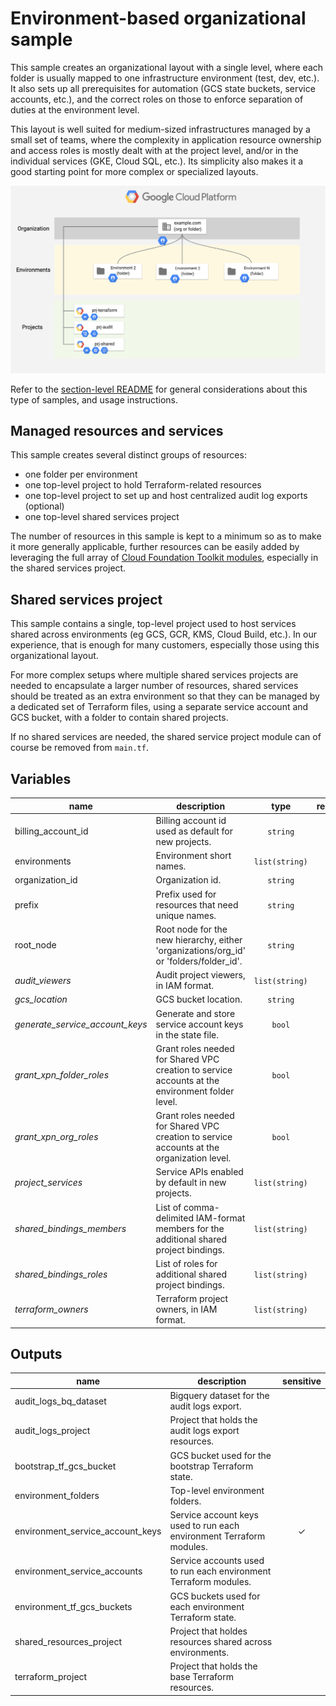 # Environment-based organizational sample

This sample creates an organizational layout with a single level, where each  folder is usually mapped to one infrastructure environment (test, dev, etc.). It also sets up all prerequisites for automation (GCS state buckets, service accounts, etc.), and the correct roles on those to enforce separation of duties at the environment level.

This layout is well suited for medium-sized infrastructures managed by a small set of teams, where the complexity in application resource ownership and access roles is mostly dealt with at the project level, and/or in the individual services (GKE, Cloud SQL, etc.). Its simplicity also makes it a good starting point for more complex or specialized layouts.

![High-level diagram](diagram.png "High-level diagram")

Refer to the [section-level README](../README.md) for general considerations about this type of samples, and usage instructions.

## Managed resources and services

This sample creates several distinct groups of resources:

- one folder per environment
- one top-level project to hold Terraform-related resources
- one top-level project to set up and host centralized audit log exports (optional)
- one top-level shared services project

The number of resources in this sample is kept to a minimum so as to make it more generally applicable, further resources can be easily added by leveraging the full array of [Cloud Foundation Toolkit modules](https://github.com/terraform-google-modules), especially in the shared services project.

## Shared services project

This sample contains a single, top-level project used to host services shared across environments (eg GCS, GCR, KMS, Cloud Build, etc.). In our experience, that is enough for many customers, especially those using this organizational layout.

For more complex setups where multiple shared services projects are needed to encapsulate a larger number of resources, shared services should be treated as an extra environment so that they can be managed by a dedicated set of Terraform files, using a separate service account and GCS bucket, with a folder to contain shared projects.

If no shared services are needed, the shared service project module can of course be removed from `main.tf`.

<!-- BEGIN TFDOC -->
## Variables

| name | description | type | required | default |
|---|---|:---: |:---:|:---:|
| billing_account_id | Billing account id used as default for new projects. | <code title="">string</code> | ✓ |  |
| environments | Environment short names. | <code title="list&#40;string&#41;">list(string)</code> | ✓ |  |
| organization_id | Organization id. | <code title="">string</code> | ✓ |  |
| prefix | Prefix used for resources that need unique names. | <code title="">string</code> | ✓ |  |
| root_node | Root node for the new hierarchy, either 'organizations/org_id' or 'folders/folder_id'. | <code title="">string</code> | ✓ |  |
| *audit_viewers* | Audit project viewers, in IAM format. | <code title="list&#40;string&#41;">list(string)</code> |  | <code title="">[]</code> |
| *gcs_location* | GCS bucket location. | <code title="">string</code> |  | <code title="">EU</code> |
| *generate_service_account_keys* | Generate and store service account keys in the state file. | <code title="">bool</code> |  | <code title="">false</code> |
| *grant_xpn_folder_roles* | Grant roles needed for Shared VPC creation to service accounts at the environment folder level. | <code title="">bool</code> |  | <code title="">true</code> |
| *grant_xpn_org_roles* | Grant roles needed for Shared VPC creation to service accounts at the organization level. | <code title="">bool</code> |  | <code title="">false</code> |
| *project_services* | Service APIs enabled by default in new projects. | <code title="list&#40;string&#41;">list(string)</code> |  | <code title="&#91;&#10;&#34;resourceviews.googleapis.com&#34;,&#10;&#34;stackdriver.googleapis.com&#34;,&#10;&#93;">...</code> |
| *shared_bindings_members* | List of comma-delimited IAM-format members for the additional shared project bindings. | <code title="list&#40;string&#41;">list(string)</code> |  | <code title="">[]</code> |
| *shared_bindings_roles* | List of roles for additional shared project bindings. | <code title="list&#40;string&#41;">list(string)</code> |  | <code title="">[]</code> |
| *terraform_owners* | Terraform project owners, in IAM format. | <code title="list&#40;string&#41;">list(string)</code> |  | <code title="">[]</code> |

## Outputs

| name | description | sensitive |
|---|---|:---:|
| audit_logs_bq_dataset | Bigquery dataset for the audit logs export. |  |
| audit_logs_project | Project that holds the audit logs export resources. |  |
| bootstrap_tf_gcs_bucket | GCS bucket used for the bootstrap Terraform state. |  |
| environment_folders | Top-level environment folders. |  |
| environment_service_account_keys | Service account keys used to run each environment Terraform modules. | ✓ |
| environment_service_accounts | Service accounts used to run each environment Terraform modules. |  |
| environment_tf_gcs_buckets | GCS buckets used for each environment Terraform state. |  |
| shared_resources_project | Project that holdes resources shared across environments. |  |
| terraform_project | Project that holds the base Terraform resources. |  |
<!-- END TFDOC -->
